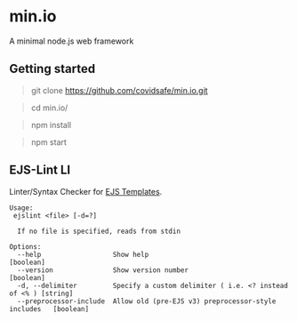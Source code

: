 # min.io
A minimal node.js web framework

## Getting started
  > git clone https://github.com/covidsafe/min.io.git
    
  > cd min.io/
  
  > npm install
  
  > npm start


## EJS-Lint LI

Linter/Syntax Checker for [EJS Templates](https://github.com/mde/ejs).

```
Usage:
 ejslint <file> [-d=?]

  If no file is specified, reads from stdin

Options:
  --help                  Show help                                            [boolean]
  --version               Show version number                                  [boolean]
  -d, --delimiter         Specify a custom delimiter ( i.e. <? instead of <% ) [string]
  --preprocessor-include  Allow old (pre-EJS v3) preprocessor-style includes   [boolean]
```